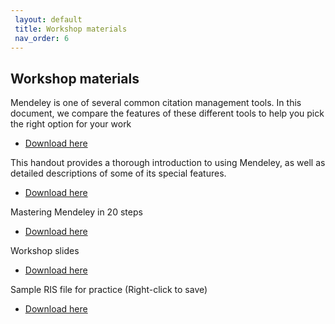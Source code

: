 ```yaml
---
 layout: default
 title: Workshop materials
 nav_order: 6
---
```


## Workshop materials

Mendeley is one of several common citation management tools. In this document, we compare the features of these different tools to help you pick the right option for your work

- [Download here](https://github.com/ubc-library-rc/intro-mendeley/blob/master/handouts/CM_ComprisonTable_Printer_20191031.pdf)

This handout provides a thorough introduction to using Mendeley, as well as detailed descriptions of some of its special features.

- [Download here](https://github.com/ubc-library-rc/intro-mendeley/blob/master/handouts/Mendeley_Handout_2020.pdf)

Mastering Mendeley in 20 steps

- [Download here](https://github.com/ubc-library-rc/intro-mendeley/blob/master/handouts/Mendeley-Challenges-in-20-Steps-2020.docx)

Workshop slides 

- [Download here](https://github.com/ubc-library-rc/intro-mendeley/blob/master/handouts/Mendeley-Presentation-2020_2021-winter-rev20210208.pdf)

Sample RIS file for practice (Right-click to save)

- [Download here](https://github.com/ubc-library-rc/intro-citation/blob/master/content/cm.ris)
